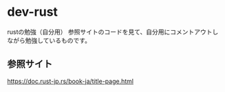 # dev-rust
rustの勉強（自分用）
参照サイトのコードを見て、自分用にコメントアウトしながら勉強しているものです。

## 参照サイト
https://doc.rust-jp.rs/book-ja/title-page.html